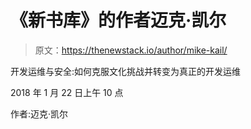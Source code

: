 # 《新书库》的作者迈克·凯尔

> 原文：<https://thenewstack.io/author/mike-kail/>

开发运维与安全:如何克服文化挑战并转变为真正的开发运维

2018 年 1 月 22 日上午 10 点

作者:迈克·凯尔